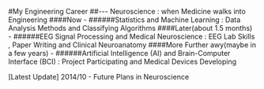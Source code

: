 #My Engineering Career
##--- Neuroscience : when Medicine walks into Engineering
####Now - 
######Statistics and Machine Learning : 
Data Analysis Methods and Classifying Algorithms
####Later(about 1.5 months) - 
######EEG Signal Processing and Medical Neuroscience : 
EEG Lab Skills , Paper Writing and Clinical Neuroanatomy
####More Further awy(maybe in a few years) - 
######Artificial Intelligence (AI) and Brain-Computer Interface (BCI) :
Project Participating and Medical Devices Developing

[Latest Update] 2014/10 - Future Plans in Neuroscience
